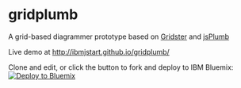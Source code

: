 # gridplumb
A grid-based diagrammer prototype based on [Gridster](http://gridster.net/) and [jsPlumb](https://jsplumbtoolkit.com/)

Live demo at http://ibmjstart.github.io/gridplumb/

Clone and edit, or click the button to fork and deploy to IBM Bluemix:
[![Deploy to Bluemix](https://bluemix.net/deploy/button.png)](https://bluemix.net/deploy?repository=https://github.com/ibmjstart/gridplumb)

